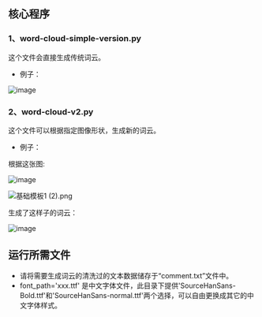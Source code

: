 ## 核心程序

### 1、word-cloud-simple-version.py
这个文件会直接生成传统词云。

- 例子：


![image](http://github.com//rio26/weibo-comments-word-cloud/tree/master/source/result-from-simple-version.png)

### 2、word-cloud-v2.py
这个文件可以根据指定图像形状，生成新的词云。


- 例子：


根据这张图:

![image](http://github.com//rio26/weibo-comments-word-cloud/tree/master/source/j2.png)

![基础模板1 (2).png](http://github.com//rio26/weibo-comments-word-cloud/tree/master/source/j2.png)

生成了这样子的词云：

![image](http://github.com//rio26/weibo-comments-word-cloud/tree/master/source/result-from-v2.png)


## 运行所需文件

- 请将需要生成词云的清洗过的文本数据储存于“comment.txt”文件中。
- font_path='xxx.ttf' 是中文字体文件，此目录下提供'SourceHanSans-Bold.ttf'和'SourceHanSans-normal.ttf'两个选择，可以自由更换成其它的中文字体样式。
